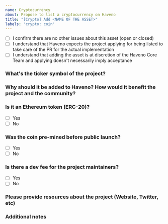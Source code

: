 ```yaml
---
name: Cryptocurrency
about: Propose to list a cryptocurrency on Haveno
title: "[Crypto] Add <NAME OF THE ASSET>"
labels: 'crypto: coin'
---
```


<!-- This template helps us to have a clear overview of the asset being proposed. Please answer to all questions -->

<!-- Make sure the following statements are correct, then tick them by placing an X inside the brackets (result: [X]) -->
- [ ] I confirm there are no other issues about this asset (open or closed)
- [ ] I understand that Haveno expects the project applying for being listed to take care of the PR for the actual implementation
- [ ] I understand that adding the asset is at discretion of the Haveno Core Team and applying doesn't necessarily imply acceptance

### What's the ticker symbol of the project?
<!-- It's usually 2-4 letters, like XMR or DCRD -->


### Why should it be added to Haveno? How would it benefit the project and the community?


### Is it an Ethereum token (ERC-20)?

- [ ] Yes
- [ ] No

### Was the coin pre-mined before public launch?

- [ ] Yes
- [ ] No

### Is there a dev fee for the project maintainers?

- [ ] Yes
- [ ] No

### Please provide resources about the project (Website, Twitter, etc)


### Additional notes

